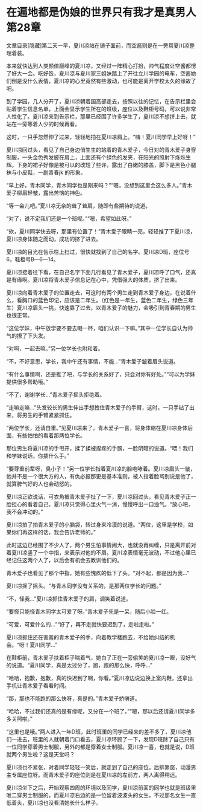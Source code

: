 # 在遍地都是伪娘的世界只有我才是真男人  第28章

文章目录[隐藏]第二天一早，夏川凉站在镜子面前，而空酱则是在一旁帮夏川凉整理着装。

本来就快达到人类颜值巅峰的夏川凉，又经过一阵精心打扮，帅气程度让空酱都愣了好大一会。吃好饭，夏川凉与夏川家三姐妹踏上了开往立川学园的电车，空酱她们倒是没什么表情，夏川凉的心里竟然有些激动，也可能是离开学校太久的缘故了吧。

到了学园，几人分开了，夏川凉朝着国高部走去，按照以往的记忆，在告示栏里会贴着学生信息名单，上面会显示学生所在的班级，座位以及鞋柜号码，可以说非常人性化了。夏川凉来到告示栏，那里已经围了许多学生了，夏川凉不想挤上去，就站在一旁等着人少的时候再看。

这时，一只手忽然伸了过来，轻轻地拍在夏川凉肩上。“嗨！夏川同学早上好呀！”

夏川凉回过头，看见了自己身边俏生生的站着的青木爱子，今日对的青木爱子身穿制服，一头金色秀发披在肩上，上面还有个绿色的发夹，在阳光的照射下烁烁生辉。下身的裙子好像是被可以的改短了些许，露出了白嫩的膝盖，脚下是黑色小腿袜与小皮鞋，一副青春jk 的形象。

“早上好，青木同学，青木同学也是刚来吗？”“嗯，没想到这里会这么多人。”青木爱子柳眉轻皱，露出苦恼的神色。

“等一会儿吧。”夏川凉无奈的耸了耸肩，随即有些期待的说道。

“对了，说不定我们还是一个班呢。”“嗯，希望如此呀。”

“欸，夏川同学快去呀，那里有位置了！”青木爱子眼睛一亮，轻轻推了下夏川凉，夏川凉身体随之而动，成功的挤了进去。

夏川凉的目光在告示栏上扫过，很快就找到了自己的名字。夏川凉D班，座位号6，鞋柜号B—6—14。

夏川凉接着往下看，在自己名字下面几行看见了青木爱子，夏川凉呼了口气，还真是有缘啊。夏川凉将青木爱子信息记在心中，凭借强大的体质，挤了出来。

夏川凉向着青木爱子的位置走去，可这时有两个男生走到青木爱子身边，在说着什么，看胸口的蓝色印记，应该是二年生。（红色是一年生，蓝色二年生，绿色三年生）夏川凉眉头一挑，快速靠了过去，以青木爱子的魅力，会吸引到青春期的男生也很正常。

“这位学妹，中午放学要不要去喝一杯，咱们认识一下嘛。”其中一位学长自认为帅气的撩了下头发。

“对啊，一起去嘛。”另一位学长也附和着。

“不，不好意思，学长，我中午还有事情，不能…”青木爱子皱着眉头说道。

“有什么事情啊，还是推了吧，与学长的关系好了，只会对你有好处。”“可以为学妹提供很多帮助哦。”

“不了，谢谢学长…”青木爱子摇头拒绝着。

“走嘛走嘛…”头发较长的男生伸出手想拽住青木爱子的手臂，这时，一只手钻了出来，将男生的手臂紧紧抓住。

“两位学长，还请自重。”见夏川凉来了，青木爱子一喜，将身体缩在夏川凉身体后面，有些怕怕的看着那两位学长。

那位男生将夏川凉的手甩开，揉了揉被捏疼的手腕，一脸阴暗的说道。“喂！我们和学妹说话，你插什么手。”

“要尊重前辈呀，臭小子！”另一位学长指着夏川凉的脸咆哮着。夏川凉眉头一皱，他并不是一个很大方的人，有仇必报那更是基本准则，被人指着脸骂别说是他了，就算脾气好的人也会动怒的。

夏川凉正欲说话，可衣角被青木爱子扯了一下，夏川凉回过头，看见青木爱子正一脸担心的看着自己，夏川凉只觉得心里火气一消，慢慢呼出一口浊气。“放心吧，我不会冲动的。”

夏川凉拍了拍青木爱子的小脑袋，转过身来冷漠的说道。“两位，这里是学校，如果你们再这样的话，我会告诉老师的。”

此时这边已经围了不少人了，两个男生怕事情闹大，也就没再纠缠，只是离开前对着夏川凉竖了一个中指，来表示对他的不屑。夏川凉表情毫无波动，不过他心里已经记住这两个人了，以后会有机会去教训他们的。

青木爱子也看见了那个中指，她有些愧疚的低下了头。“对不起，都是因为我…”

夏川凉摇了摇头。“与青木同学没有关系的，是那两位学长的问题。”

“不，怪我…”夏川凉抓住青木爱子的肩，调笑着说道。

“要怪只能怪青木同学太可爱了呀。”青木爱子先是一呆，随后小脸一红。

“可爱，可爱什么的…”“好了，再不走就快要迟到了，走啦走啦。”

夏川凉抓住还在害羞的青木爱子的手，向着教学楼跑去，不给她纠结的机会。“呀！夏川同学…”

在鞋柜前，青木爱子扶着柜子喘着气，她白了正在一旁偷笑的夏川凉一眼，没好气的说道。“夏川同学，真是太过分了，跑，跑的那么快，呼呼…”

“哈哈，抱歉，抱歉，真的快迟到了啊，你看。”夏川凉边说边换上室内鞋，还拿出手机让青木爱子看看时间。

“那，那也不能跑的那么快呀，真是的。”青木爱子娇嗔道。

“哈哈，不过我们还真的是有缘呢，又分在一个班了。”“嗯，那以后还请夏川同学多多关照啦。”

“这里也是哦。”两人进入一年D班，此时班里的同学已经来的差不多了，夏川凉他们一进去，班里的人就朝着门口看去，夏川凉环顾了一下，发现D班除了自己只有一位同学穿着男士制服，另外的都是穿着女士制服。夏川凉一喜，也就是说，D班就两个男生啦？这是天堂吗？

夏川凉也不紧张，对着同学轻轻一笑后，就走到了自己的座位，后排靠窗，动漫男主专属座位呀。而青木爱子的座位则是在夏川凉的左前方，两人离得稍远。

夏川凉坐下之后，开始观察四周的环境以及同学，夏川凉前面的同学也就是班级里唯二穿男士制服的，而夏川凉右边的是一位留着波波头的女生，不过那名女生一直低着头，夏川凉也没看清她长什么样子。